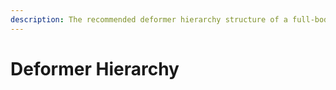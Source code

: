 ```yaml
---
description: The recommended deformer hierarchy structure of a full-body model.
---
```


# Deformer Hierarchy

